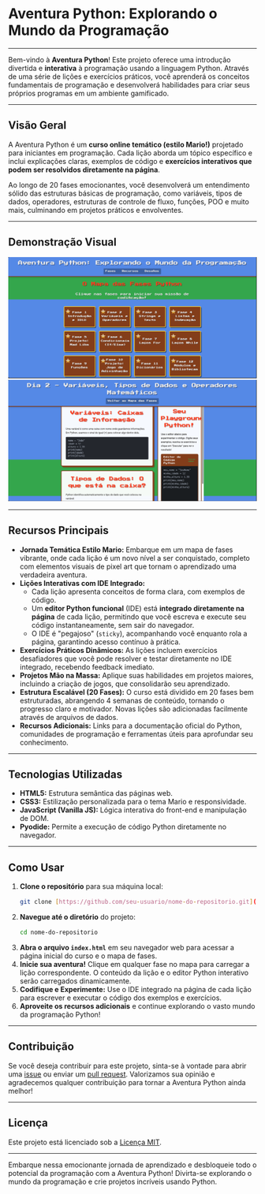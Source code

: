 # Aventura Python: Explorando o Mundo da Programação

---

Bem-vindo à **Aventura Python**! Este projeto oferece uma introdução divertida e **interativa** à programação usando a linguagem Python. Através de uma série de lições e exercícios práticos, você aprenderá os conceitos fundamentais de programação e desenvolverá habilidades para criar seus próprios programas em um ambiente gamificado.

---

## Visão Geral

A Aventura Python é um **curso online temático (estilo Mario!)** projetado para iniciantes em programação. Cada lição aborda um tópico específico e inclui explicações claras, exemplos de código e **exercícios interativos que podem ser resolvidos diretamente na página**.

Ao longo de 20 fases emocionantes, você desenvolverá um entendimento sólido das estruturas básicas de programação, como variáveis, tipos de dados, operadores, estruturas de controle de fluxo, funções, POO e muito mais, culminando em projetos práticos e envolventes.

---

## **Demonstração Visual**

![Screenshot do Mapa de Fases](./resources/images/screenshot_main.png)
![Screenshot de Página de Lição com IDE](./resources/images/screenshot_day2.png)

---

## Recursos Principais

- **Jornada Temática Estilo Mario:** Embarque em um mapa de fases vibrante, onde cada lição é um novo nível a ser conquistado, completo com elementos visuais de pixel art que tornam o aprendizado uma verdadeira aventura.
- **Lições Interativas com IDE Integrado:**
  - Cada lição apresenta conceitos de forma clara, com exemplos de código.
  - Um **editor Python funcional** (IDE) está **integrado diretamente na página** de cada lição, permitindo que você escreva e execute seu código instantaneamente, sem sair do navegador.
  - O IDE é "pegajoso" (`sticky`), acompanhando você enquanto rola a página, garantindo acesso contínuo à prática.
- **Exercícios Práticos Dinâmicos:** As lições incluem exercícios desafiadores que você pode resolver e testar diretamente no IDE integrado, recebendo feedback imediato.
- **Projetos Mão na Massa:** Aplique suas habilidades em projetos maiores, incluindo a criação de jogos, que consolidarão seu aprendizado.
- **Estrutura Escalável (20 Fases):** O curso está dividido em 20 fases bem estruturadas, abrangendo 4 semanas de conteúdo, tornando o progresso claro e motivador. Novas lições são adicionadas facilmente através de arquivos de dados.
- **Recursos Adicionais:** Links para a documentação oficial do Python, comunidades de programação e ferramentas úteis para aprofundar seu conhecimento.

---

## Tecnologias Utilizadas

- **HTML5:** Estrutura semântica das páginas web.
- **CSS3:** Estilização personalizada para o tema Mario e responsividade.
- **JavaScript (Vanilla JS):** Lógica interativa do front-end e manipulação de DOM.
- **Pyodide:** Permite a execução de código Python diretamente no navegador.

---

## Como Usar

1.  **Clone o repositório** para sua máquina local:
    ```bash
    git clone [https://github.com/seu-usuario/nome-do-repositorio.git](https://github.com/seu-usuario/nome-do-repositorio.git)
    ```
2.  **Navegue até o diretório** do projeto:
    ```bash
    cd nome-do-repositorio
    ```
3.  **Abra o arquivo `index.html`** em seu navegador web para acessar a página inicial do curso e o mapa de fases.
4.  **Inicie sua aventura!** Clique em qualquer fase no mapa para carregar a lição correspondente. O conteúdo da lição e o editor Python interativo serão carregados dinamicamente.
5.  **Codifique e Experimente:** Use o IDE integrado na página de cada lição para escrever e executar o código dos exemplos e exercícios.
6.  **Aproveite os recursos adicionais** e continue explorando o vasto mundo da programação Python!

---

## Contribuição

Se você deseja contribuir para este projeto, sinta-se à vontade para abrir uma [issue](https://github.com/seu-usuario/nome-do-repositorio/issues) ou enviar um [pull request](https://github.com/seu-usuario/nome-do-repositorio/pulls). Valorizamos sua opinião e agradecemos qualquer contribuição para tornar a Aventura Python ainda melhor!

---

## Licença

Este projeto está licenciado sob a [Licença MIT](https://opensource.org/licenses/MIT).

---

Embarque nessa emocionante jornada de aprendizado e desbloqueie todo o potencial da programação com a Aventura Python! Divirta-se explorando o mundo da programação e crie projetos incríveis usando Python.
